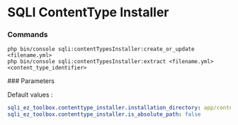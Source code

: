 SQLI ContentType Installer
========================

### Commands

```shell script
php bin/console sqli:contentTypesInstaller:create_or_update <filename.yml>
php bin/console sqli:contentTypesInstaller:extract <filename.yml> <content_type_identifier>
```

### Parameters

Default values :
```yml
sqli_ez_toolbox.contenttype_installer.installation_directory: app/content_types
sqli_ez_toolbox.contenttype_installer.is_absolute_path: false 
```